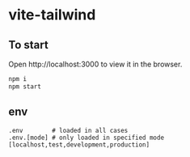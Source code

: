 # vite-tailwind

## To start

Open http://localhost:3000 to view it in the browser.

```bash
npm i
npm start
```

## env
```.env
.env        # loaded in all cases
.env.[mode] # only loaded in specified mode [localhost,test,development,production]
```
